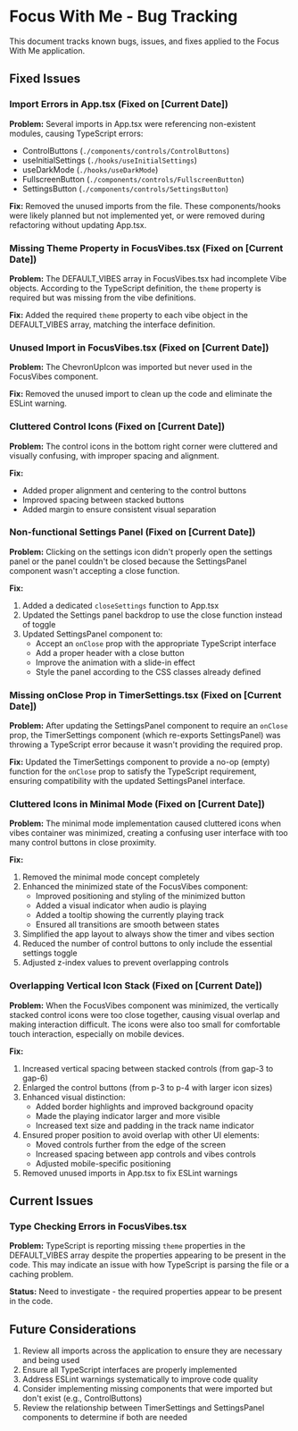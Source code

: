 # Focus With Me - Bug Tracking

This document tracks known bugs, issues, and fixes applied to the Focus With Me application.

## Fixed Issues

### Import Errors in App.tsx (Fixed on [Current Date])

**Problem:**
Several imports in App.tsx were referencing non-existent modules, causing TypeScript errors:
- ControlButtons (`./components/controls/ControlButtons`)
- useInitialSettings (`./hooks/useInitialSettings`)
- useDarkMode (`./hooks/useDarkMode`)
- FullscreenButton (`./components/controls/FullscreenButton`)
- SettingsButton (`./components/controls/SettingsButton`)

**Fix:**
Removed the unused imports from the file. These components/hooks were likely planned but not implemented yet, or were removed during refactoring without updating App.tsx.

### Missing Theme Property in FocusVibes.tsx (Fixed on [Current Date])

**Problem:**
The DEFAULT_VIBES array in FocusVibes.tsx had incomplete Vibe objects. According to the TypeScript definition, the `theme` property is required but was missing from the vibe definitions.

**Fix:**
Added the required `theme` property to each vibe object in the DEFAULT_VIBES array, matching the interface definition.

### Unused Import in FocusVibes.tsx (Fixed on [Current Date])

**Problem:**
The ChevronUpIcon was imported but never used in the FocusVibes component.

**Fix:**
Removed the unused import to clean up the code and eliminate the ESLint warning.

### Cluttered Control Icons (Fixed on [Current Date])

**Problem:**
The control icons in the bottom right corner were cluttered and visually confusing, with improper spacing and alignment.

**Fix:**
- Added proper alignment and centering to the control buttons
- Improved spacing between stacked buttons
- Added margin to ensure consistent visual separation

### Non-functional Settings Panel (Fixed on [Current Date])

**Problem:**
Clicking on the settings icon didn't properly open the settings panel or the panel couldn't be closed because the SettingsPanel component wasn't accepting a close function.

**Fix:**
1. Added a dedicated `closeSettings` function to App.tsx
2. Updated the Settings panel backdrop to use the close function instead of toggle
3. Updated SettingsPanel component to:
   - Accept an `onClose` prop with the appropriate TypeScript interface
   - Add a proper header with a close button
   - Improve the animation with a slide-in effect
   - Style the panel according to the CSS classes already defined

### Missing onClose Prop in TimerSettings.tsx (Fixed on [Current Date])

**Problem:**
After updating the SettingsPanel component to require an `onClose` prop, the TimerSettings component (which re-exports SettingsPanel) was throwing a TypeScript error because it wasn't providing the required prop.

**Fix:**
Updated the TimerSettings component to provide a no-op (empty) function for the `onClose` prop to satisfy the TypeScript requirement, ensuring compatibility with the updated SettingsPanel interface.

### Cluttered Icons in Minimal Mode (Fixed on [Current Date])

**Problem:**
The minimal mode implementation caused cluttered icons when vibes container was minimized, creating a confusing user interface with too many control buttons in close proximity.

**Fix:**
1. Removed the minimal mode concept completely
2. Enhanced the minimized state of the FocusVibes component:
   - Improved positioning and styling of the minimized button
   - Added a visual indicator when audio is playing
   - Added a tooltip showing the currently playing track
   - Ensured all transitions are smooth between states
3. Simplified the app layout to always show the timer and vibes section
4. Reduced the number of control buttons to only include the essential settings toggle
5. Adjusted z-index values to prevent overlapping controls

### Overlapping Vertical Icon Stack (Fixed on [Current Date])

**Problem:**
When the FocusVibes component was minimized, the vertically stacked control icons were too close together, causing visual overlap and making interaction difficult. The icons were also too small for comfortable touch interaction, especially on mobile devices.

**Fix:**
1. Increased vertical spacing between stacked controls (from gap-3 to gap-6)
2. Enlarged the control buttons (from p-3 to p-4 with larger icon sizes)
3. Enhanced visual distinction:
   - Added border highlights and improved background opacity
   - Made the playing indicator larger and more visible
   - Increased text size and padding in the track name indicator
4. Ensured proper position to avoid overlap with other UI elements:
   - Moved controls further from the edge of the screen
   - Increased spacing between app controls and vibes controls
   - Adjusted mobile-specific positioning
5. Removed unused imports in App.tsx to fix ESLint warnings

## Current Issues

### Type Checking Errors in FocusVibes.tsx

**Problem:**
TypeScript is reporting missing `theme` properties in the DEFAULT_VIBES array despite the properties appearing to be present in the code. This may indicate an issue with how TypeScript is parsing the file or a caching problem.

**Status:** Need to investigate - the required properties appear to be present in the code.

## Future Considerations

1. Review all imports across the application to ensure they are necessary and being used
2. Ensure all TypeScript interfaces are properly implemented
3. Address ESLint warnings systematically to improve code quality
4. Consider implementing missing components that were imported but don't exist (e.g., ControlButtons)
5. Review the relationship between TimerSettings and SettingsPanel components to determine if both are needed 